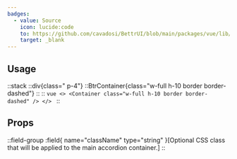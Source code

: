 ```yaml
---
badges:
  - value: Source
    icon: lucide:code
    to: https://github.com/cavadosi/BettrUI/blob/main/packages/vue/lib/Container/Container.vue
    target: _blank
---
```


## Usage

::stack
    ::div{class=" p-4"}
    ::BtrContainer{class="w-full h-10 border border-dashed"}
    ::
    ::
    ```vue
    <>
      <Container class="w-full h-10 border border-dashed" />
    </>
    ```
::

## Props

::field-group
  :field{
    name="className"
    type="string"
  }[Optional CSS class that will be applied to the main accordion container.]
::

